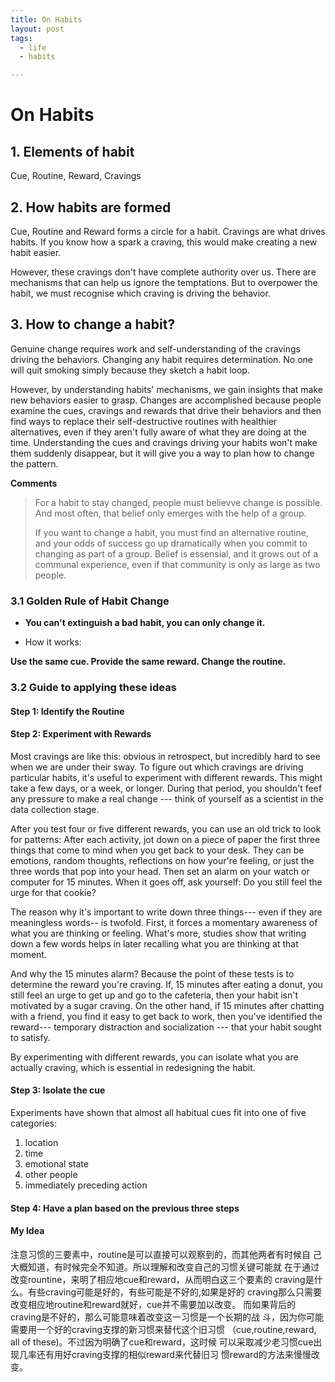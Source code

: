 ```yaml
---
title: On Habits
layout: post
tags:
  - life
  - habits

---
```



# On Habits
## 1. Elements of habit
Cue, Routine, Reward, Cravings
## 2. How habits are formed
Cue, Routine and Reward forms a circle for a habit. Cravings are what
drives habits. If you know how a spark a craving, this would make
creating a new habit easier.

However, these cravings don't have complete authority over us. There
are mechanisms that can help us ignore the temptations. But to
overpower the habit, we must recognise which craving is driving the
behavior.

## 3. How to change a habit?
Genuine change requires work and self-understanding of the cravings
driving the behaviors. Changing any habit requires determination. No
one will quit smoking simply because they sketch a habit loop.

However, by understanding habits' mechanisms, we gain insights that
make new behaviors easier to grasp. Changes are accomplished because
people examine the cues, cravings and rewards that drive their
behaviors and then find ways to replace their self-destructive
routines with healthier alternatives, even if they aren't fully aware
of what they are doing at the time. Understanding the cues and
cravings driving your habits won't make them suddenly disappear, but
it will give you a way to plan how to change the pattern.

**Comments**
> For a habit to stay changed, people must believve change is
> possible. And most often, that belief only emerges with the help of a
> group.
>
> If you want to change a habit, you must find an alternative routine,
> and your odds of success go up dramatically when you commit to
> changing as part of a group. Belief is essensial, and it grows out of
> a communal experience, even if that community is only as large as two people.


### 3.1 Golden Rule of Habit Change
* **You can't extinguish a bad habit, you can only change it.**

* How it works:

**Use the same cue. Provide the same reward. Change the routine.**

### 3.2 Guide to applying these ideas
#### Step 1: Identify the Routine
#### Step 2: Experiment with Rewards
Most cravings are like this: obvious in retrospect, but incredibly
hard to see when we are under their sway. To figure out which cravings
are driving particular habits, it's useful to experiment with
different rewards. This might take a few days, or a week, or
longer. During that period, you shouldn't feef any pressure to make a
real change --- think of yourself as a scientist in the data
collection stage.

After you test four or five different rewards, you can use an old
trick to look for patterns: After each activity, jot down on a piece
of paper the first three things that come to mind when you get back to
your desk. They can be emotions, random thoughts, reflections on how
your're feeling, or just the three words that pop into your head. Then
set an alarm on your watch or computer for 15 minutes. When it goes
off, ask yourself: Do you still feel the urge for that cookie?

The reason why it's important to write down three things--- even if
they are meaningless words-- is twofold. First, it forces a momentary
awareness of what you are thinking or feeling. What's more, studies
show that writing down a few words helps in later recalling what you
are thinking at that moment.

And why the 15 minutes alarm? Because the point of these tests is to
determine the reward you're craving. If, 15 minutes after eating a
donut, you still feel an urge to get up and go to the cafeteria, then
your habit isn't motivated by a sugar craving. On the other hand, if
15 minutes after chatting with a friend, you find it easy to get back
to work, then you've identified the reward--- temporary distraction
and socialization --- that your habit sought to satisfy.

By experimenting with different rewards, you can isolate what you are
actually craving, which is essential in redesigning the habit.




#### Step 3: Isolate the cue
Experiments have shown that almost all habitual cues fit into one of
five categories:
1. location
2. time
3. emotional state
4. other people
5. immediately preceding action


#### Step 4: Have a plan based on the previous three steps

#### My Idea

注意习惯的三要素中，routine是可以直接可以观察到的，而其他两者有时候自
己大概知道，有时候完全不知道。所以理解和改变自己的习惯关键可能就
在于通过改变rountine，来明了相应地cue和reward，从而明白这三个要素的
craving是什么。有些craving可能是好的，有些可能是不好的,如果是好的
craving那么只需要改变相应地routine和reward就好，cue并不需要加以改变。
而如果背后的craving是不好的，那么可能意味着改变这一习惯是一个长期的战
斗，因为你可能需要用一个好的craving支撑的新习惯来替代这个旧习惯
（cue,routine,reward, all of these)。不过因为明确了cue和reward，这时候
可以采取减少老习惯cue出现几率还有用好craving支撑的相似reward来代替旧习
惯reward的方法来慢慢改变。

